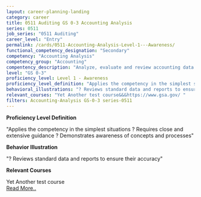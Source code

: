 ```yaml
---
layout: career-planning-landing
category: career
title: 0511 Auditing GS 0-3 Accounting Analysis
series: 0511
job_series: "0511 Auditing"
career_level: "Entry"
permalink: /cards/0511-Accounting-Analysis-Level-1---Awareness/
functional_competency_designation: "Secondary"
competency: "Accounting Analysis"
competency_group: "Accounting"
compentency_description: "Analyze, evaluate and review accounting data and reports using business tools and applications, and performance metrics to provide recommendations"
level: "GS 0-3"
proficiency_level: Level 1 - Awareness
proficiency_level_definition: "Applies the competency in the simplest situations ? Requires close and extensive guidance ? Demonstrates awareness of concepts and processes"
behavioral_illustrations: "? Reviews standard data and reports to ensure their accuracy"
relevant_courses: "Yet Another test course&&&https://www.gsa.gov/ "
filters: Accounting-Analysis GS-0-3 series-0511
---
```


<p><b>Proficiency Level Definition</b></p>
<p>"Applies the competency in the simplest situations ? Requires close and extensive guidance ? Demonstrates awareness of concepts and processes"</p>
<p><b>Behavior Illustration</b></p>
<p>"? Reviews standard data and reports to ensure their accuracy"</p>
<p><b>Relevant Courses</b></p>
<div class="cfo-courses-outer"><div class="cfo-courses-inner">Yet Another test course</div><div class="cfo-courses-inner"><a href="https://www.gsa.gov/ ">Read More..</a></div></div>
